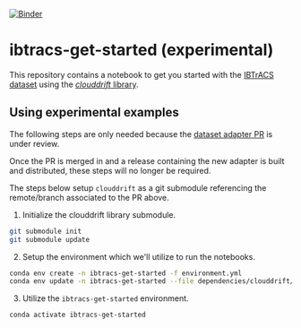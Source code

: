 [![Binder](https://mybinder.org/badge_logo.svg)](https://mybinder.org/v2/gh/Cloud-Drift/ibtracs-get-started/HEAD)

# ibtracs-get-started (experimental)
This repository contains a notebook to get you started with the [IBTrACS dataset](https://www.ncei.noaa.gov/products/international-best-track-archive) using the [*clouddrift* library](https://clouddrift.org/).


## Using experimental examples
The following steps are only needed because the [dataset adapter PR](https://github.com/Cloud-Drift/clouddrift/pull/493) is under review. 

Once the PR is merged in and a release containing the new adapter is built and distributed, these steps will no longer be required.

The steps below setup `clouddrift` as a git submodule referencing the remote/branch associated to the PR above.

1. Initialize the clouddrift library submodule.

```bash
git submodule init
git submodule update
```

2. Setup the environment which we'll utilize to run the notebooks.

```bash
conda env create -n ibtracs-get-started -f environment.yml
conda env update -n ibtracs-get-started --file dependencies/clouddrift/environment.yml
```

3. Utilize the `ibtracs-get-started` environment.

```bash
conda activate ibtracs-get-started
```
